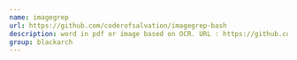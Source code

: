 ```yaml
---
name: imagegrep
url: https://github.com/coderofsalvation/imagegrep-bash
description: word in pdf or image based on OCR. URL : https://github.com/coderofsalvation/imagegrep-bash Groups : blackarch blackarch-misc
group: blackarch
---
```

